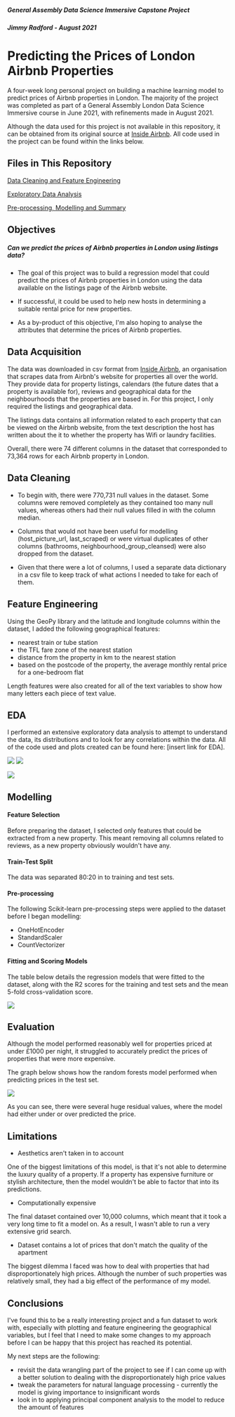 ##### General Assembly Data Science Immersive Capstone Project

##### Jimmy Radford - August 2021

# Predicting the Prices of London Airbnb Properties

A four-week long personal project on building a machine learning model to predict prices of Airbnb properties in London. The majority of the project was completed as part of a General Assembly London Data Science Immersive course in June 2021, with refinements made in August 2021.

Although the data used for this project is not available in this repository, it can be obtained from its original source at [Inside Airbnb](http://insideairbnb.com/). All code used in the project can be found within the links below.

## Files in This Repository

[Data Cleaning and Feature Engineering](https://github.com/jradford5/GA_capstone_Airbnb_project/blob/main/capstone_airbnb_1_data_cleaning_feature_engineering.ipynb)

[Exploratory Data Analysis](https://github.com/jradford5/GA_capstone_Airbnb_project/blob/main/capstone_airbnb_2_EDA.ipynb)

[Pre-processing, Modelling and Summary](https://github.com/jradford5/GA_capstone_Airbnb_project/blob/main/capstone_airbnb_3_pp_and_modelling.ipynb)

## Objectives

##### Can we predict the prices of Airbnb properties in London using listings data?

 - The goal of this project was to build a regression model that could predict the prices of Airbnb properties in London using the data available on the listings page of the Airbnb website.

- If successful, it could be used to help new hosts in determining a suitable rental price for new properties.

- As a by-product of this objective, I'm also hoping to analyse the attributes that determine the prices of Airbnb properties.

## Data Acquisition

The data was downloaded in csv format from [Inside Airbnb](http://insideairbnb.com/), an organisation that scrapes data from Airbnb's website for properties all over the world. They provide data for property listings, calendars (the future dates that a property is available for), reviews and geographical data for the neighbourhoods that the properties are based in. For this project, I only required the listings and geographical data.

The listings data contains all information related to each property that can be viewed on the Airbnb website, from the text description the host has written about the it to whether the property has Wifi or laundry facilities.

Overall, there were 74 different columns in the dataset that corresponded to 73,364 rows for each Airbnb property in London.

## Data Cleaning

 - To begin with, there were 770,731 null values in the dataset. Some columns were removed completely as they contained too many null values, whereas others had their null values filled in with the column median.

- Columns that would not have been useful for modelling (host_picture_url, last_scraped) or were virtual duplicates of other columns (bathrooms, neighbourhood_group_cleansed) were also dropped from the dataset.

- Given that there were a lot of columns, I used a separate data dictionary in a csv file to keep track of what actions I needed to take for each of them.

## Feature Engineering

Using the GeoPy library and the latitude and longitude columns within the dataset, I added the following geographical features:

- nearest train or tube station
- the TFL fare zone of the nearest station
- distance from the property in km to the nearest station
- based on the postcode of the property, the average monthly rental price for a one-bedroom flat

Length features were also created for all of the text variables to show how many letters each piece of text value.

## EDA

I performed an extensive exploratory data analysis to attempt to understand the data, its distributions and to look for any correlations within the data. All of the code used and plots created can be found here: [insert link for EDA].

![](images/airbnb_neighbourhoods.png) ![](images/airbnb_neighbourhoods_2.png)

![](images/violinplot_price.png)



## Modelling

#### Feature Selection

Before preparing the dataset, I selected only features that could be extracted from a new property. This meant removing all columns related to reviews, as a new property obviously wouldn't have any.

#### Train-Test Split

The data was separated 80:20 in to training and test sets.

#### Pre-processing

The following Scikit-learn pre-processing steps were applied to the dataset before I began modelling:

- OneHotEncoder
- StandardScaler
- CountVectorizer

#### Fitting and Scoring Models

The table below details the regression models that were fitted to the dataset, along with the R2 scores for the training and test sets and the mean 5-fold cross-validation score.

![](images/scores.png)


## Evaluation

Although the model performed reasonably well for properties priced at under £1000 per night, it struggled to accurately predict the prices of properties that were more expensive.

The graph below shows how the random forests model performed when predicting prices in the test set.

![](images/residual_plots.png)


As you can see, there were several huge residual values, where the model had either under or over predicted the price.

## Limitations

- Aesthetics aren't taken in to account

One of the biggest limitations of this model, is that it's not able to determine the luxury quality of a property. If a property has expensive furniture or stylish architecture, then the model wouldn't be able to factor that into its predictions.

- Computationally expensive

The final dataset contained over 10,000 columns, which meant that it took a very long time to fit a model on. As a result, I wasn't able to run a very extensive grid search.

- Dataset contains a lot of prices that don't match the quality of the apartment

The biggest dilemma I faced was how to deal with properties that had disproportionately high prices. Although the number of such properties was relatively small, they had a big effect of the performance of my model.

## Conclusions

I've found this to be a really interesting project and a fun dataset to work with, especially with plotting and feature engineering the geographical variables, but I feel that I need to make some changes to my approach before I can be happy that this project has reached its potential.

My next steps are the following:

-  revisit the data wrangling part of the project to see if I can come up with a better solution to dealing with the disproportionately high price values
- tweak the parameters for natural language processing - currently the model is giving importance to insignificant words
- look in to applying principal component analysis to the model to reduce the amount of features
